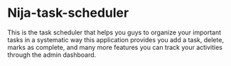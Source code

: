 # Nija-task-scheduler
This is the task scheduler that helps you guys to organize your important tasks in a systematic way this application provides you add a task, delete, marks as complete, and many more features you can track your activities through the admin dashboard.
